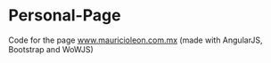 # Personal-Page
Code for the page www.mauricioleon.com.mx (made with AngularJS, Bootstrap and WoWJS)
